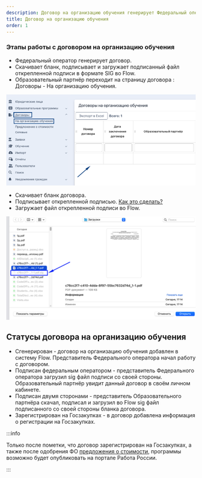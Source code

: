 ```yaml
---
description: Договор на организацию обучения генерирует Федеральный оператор
title: Договор на организацию обучения
order: 1
---
```


### Этапы работы с договором на организацию обучения

-  Федеральный оператор генерирует договор.
-  Cкачивает бланк, подписывает и загружает подписанный файл открепленной подписи в формате SIG во Flow.
-  Образовательный партнёр переходит на страницу договора : Договоры - На организацию обучения.

![](<./image (5).png>)

-  Скачивает бланк договора.
-  Подписывает открепленной подписью. [Как это сделать?](https://informa.gitbook.io/flow-partner/scenarii/kak-podpisat-elektronnoi-podpisyu)
-  Загружает файл открепленной подписи во Flow.

![](<./image (139).png>)

## Статусы договора на организацию обучения

-  Сгенерирован - договор на организацию обучения добавлен в систему Flow. Представитель Федерального оператора начал работу с договором.
-  Подписан федеральным оператором - представитель Федерального оператора загрузил sig файл подписи со своей стороны. Образовательный партнёр увидит данный договор в своём личном кабинете.
-  Подписан двумя сторонами - представитель Образовательного партнёра скачал, подписал и загрузил во Flow sig файл подписанного со своей стороны бланка договора.
-  Зарегистрирован на Госзакупках -  в договор добавлена информация о регистрации на Госзакупках.

:::info 

Только после пометки, что договор зарегистрирован на Госзакупках, а также после одобрения ФО [предложения о стоимости](./../predlozhenie-o-stoimosti-dlya-programmy), программы возможно будет опубликовать на портале Работа России.

:::